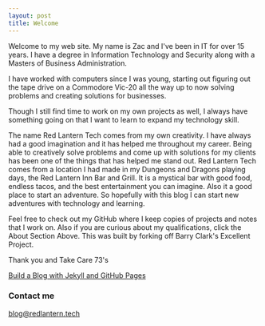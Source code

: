 ```yaml
---
layout: post
title: Welcome 
---
```


Welcome to my web site.  My name is Zac and I've been in IT for over 15 years.  I have a degree in Information Technology and Security along with a Masters of Business Administration.  

I have worked with computers since I was young, starting out figuring out the tape drive on a Commodore Vic-20 all the way up to now solving problems and creating solutions for businesses.

Though I still find time to work on my own projects as well, I always have something going on that I want to learn to expand my technology skill.

The name Red Lantern Tech comes from my own creativity. I have always had a good imagination and it has helped me throughout my career. Being able to creatively solve problems and come up with solutions for my clients has been one of the things that has helped me stand out. Red Lantern Tech comes from a location I had made in my Dungeons and Dragons playing days, the Red Lantern Inn Bar and Grill. It is a mystical bar with good food, endless tacos, and the best entertainment you can imagine. Also it a good place to start an adventure. So hopefully with this blog I can start new adventures with technology and learning.

Feel free to check out my GitHub where I keep copies of projects and notes
that I work on.  Also if you are curious about my qualifications, click the About Section Above.  This was built by forking off Barry Clark's Excellent Project.  

Thank you and Take Care
73's

[Build a Blog with Jekyll and GitHub Pages](https://www.smashingmagazine.com/2014/08/build-blog-jekyll-github-pages/)

### Contact me

[blog@redlantern.tech](mailto:blog@redlantern.tech)
